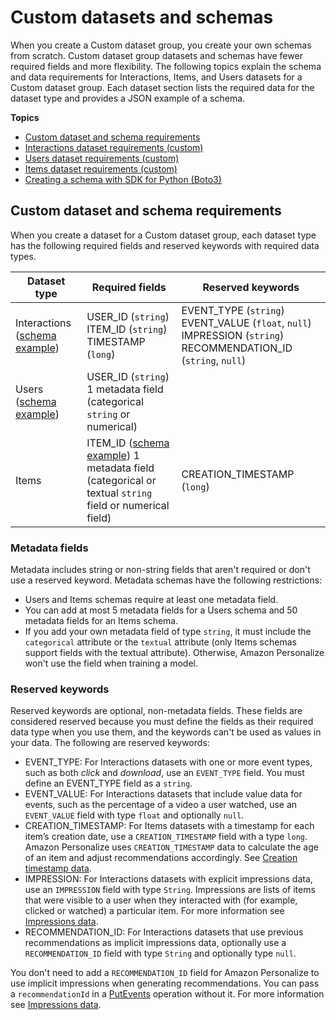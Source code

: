 # Custom datasets and schemas<a name="custom-datasets-and-schemas"></a>

When you create a Custom dataset group, you create your own schemas from scratch\. Custom dataset group datasets and schemas have fewer required fields and more flexibility\. The following topics explain the schema and data requirements for Interactions, Items, and Users datasets for a Custom dataset group\. Each dataset section lists the required data for the dataset type and provides a JSON example of a schema\. 

**Topics**
+ [Custom dataset and schema requirements](#dataset-requirements)
+ [Interactions dataset requirements \(custom\)](interactions-dataset-requirements.md)
+ [Users dataset requirements \(custom\)](user-dataset-requirements.md)
+ [Items dataset requirements \(custom\)](item-dataset-requirements.md)
+ [Creating a schema with SDK for Python \(Boto3\)](python-schema-ex.md)

## Custom dataset and schema requirements<a name="dataset-requirements"></a>

When you create a dataset for a Custom dataset group, each dataset type has the following required fields and reserved keywords with required data types\.


| Dataset type | Required fields | Reserved keywords | 
| --- | --- | --- | 
| Interactions \([schema example](interactions-dataset-requirements.md#schema-examples-interactions)\) |  USER\_ID \(`string`\) ITEM\_ID \(`string`\) TIMESTAMP \(`long`\)  |  EVENT\_TYPE \(`string`\) EVENT\_VALUE \(`float`, `null`\) IMPRESSION \(`string`\) RECOMMENDATION\_ID \(`string`, `null`\)  | 
| Users \([schema example](user-dataset-requirements.md#schema-examples-users)\) |  USER\_ID \(`string`\) 1 metadata field \(categorical `string` or numerical\)  |  | 
| Items |  ITEM\_ID \([schema example](item-dataset-requirements.md#schema-examples-items)\) 1 metadata field \(categorical or textual `string` field or numerical field\)  |  CREATION\_TIMESTAMP \(`long`\)  | 

### Metadata fields<a name="metadata-fields"></a>

Metadata includes string or non\-string fields that aren't required or don't use a reserved keyword\. Metadata schemas have the following restrictions: 
+ Users and Items schemas require at least one metadata field\.
+ You can add at most 5 metadata fields for a Users schema and 50 metadata fields for an Items schema\.
+ If you add your own metadata field of type `string`, it must include the `categorical` attribute or the `textual` attribute \(only Items schemas support fields with the textual attribute\)\. Otherwise, Amazon Personalize won't use the field when training a model\.

### Reserved keywords<a name="reserved-keywords"></a>

Reserved keywords are optional, non\-metadata fields\. These fields are considered reserved because you must define the fields as their required data type when you use them, and the keywords can't be used as values in your data\. The following are reserved keywords:
+ EVENT\_TYPE: For Interactions datasets with one or more event types, such as both *click* and *download*, use an `EVENT_TYPE` field\. You must define an EVENT\_TYPE field as a `string`\.
+ EVENT\_VALUE: For Interactions datasets that include value data for events, such as the percentage of a video a user watched, use an `EVENT_VALUE` field with type `float` and optionally `null`\.
+  CREATION\_TIMESTAMP: For Items datasets with a timestamp for each item’s creation date, use a `CREATION_TIMESTAMP` field with a type `long`\. Amazon Personalize uses `CREATION_TIMESTAMP` data to calculate the age of an item and adjust recommendations accordingly\. See [Creation timestamp data](items-datasets.md#creation-timestamp-data)\. 
+  IMPRESSION: For Interactions datasets with explicit impressions data, use an `IMPRESSION` field with type `String`\. Impressions are lists of items that were visible to a user when they interacted with \(for example, clicked or watched\) a particular item\. For more information see [Impressions data](interactions-datasets.md#interactions-impressions-data)\. 
+  RECOMMENDATION\_ID: For Interactions datasets that use previous recommendations as implicit impressions data, optionally use a `RECOMMENDATION_ID` field with type `String` and optionally type `null`\. 

  You don't need to add a `RECOMMENDATION_ID` field for Amazon Personalize to use implicit impressions when generating recommendations\. You can pass a `recommendationId` in a [PutEvents](API_UBS_PutEvents.md) operation without it\. For more information see [Impressions data](interactions-datasets.md#interactions-impressions-data)\. 